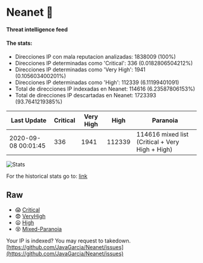 # Neanet :hocho:
#### Threat intelligence feed
#### The stats:

- Direcciones IP con mala reputacion analizadas: 1838009 (100%)
- Direcciones IP determinadas como 'Critical':  336 (0.0182806504212%)
- Direcciones IP determinadas como 'Very High':  1941 (0.105603400201%)
- Direcciones IP determinadas como 'High':  112339 (6.11199401091)
- Total de direcciones IP indexadas en Neanet:  114616 (6.23587806153%)
- Total de direcciones IP descartadas en Neanet:  1723393 (93.7641219385%)

| Last Update | Critical | Very High | High | Paranoia |
| --- | --- | --- | --- | --- |
| 2020-09-08 00:01:45 | 336 | 1941 | 112339 | 114616 mixed list (Critical + Very High + High)|

![Stats](https://docs.google.com/spreadsheets/d/e/2PACX-1vSnaNMIXVabIpDJjufMlzH7poXnshF3mgd8Is1g9ytUEzVsP5my4Trn8f-xkoLLQ38xpL3HtmUexLo6/pubchart?oid=501124687&format=image)

For the historical stats go to: [link](/stats.csv)
## Raw
- :scream: [Critical](https://raw.githubusercontent.com/JavaGarcia/Neanet/master/blacklists/neanet_critical.txt)
- :fearful: [VeryHigh](https://raw.githubusercontent.com/JavaGarcia/Neanet/master/blacklists/neanet_veryHigh.txtt)
- :frowning: [High](https://raw.githubusercontent.com/JavaGarcia/Neanet/master/blacklists/neanet_high.txt)
- :dizzy_face: [Mixed-Paranoia](https://raw.githubusercontent.com/JavaGarcia/Neanet/master/blacklists/neanet_all.txt)


Your IP is indexed? You may request to takedown. [https://github.com/JavaGarcia/Neanet/issues](https://github.com/JavaGarcia/Neanet/issues)

















































































































































































































































































































































































































































































































































































































































